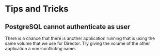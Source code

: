 # Tips and Tricks

## PostgreSQL cannot authenticate as user

There is a chance that there is another application running that is
using the same volume that we use for Director. Try giving the volume
of the other application a non-conflicting name.
